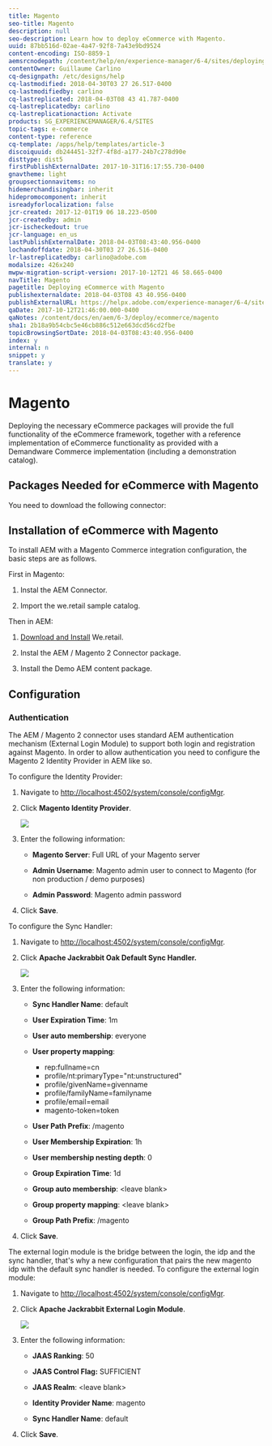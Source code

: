 ```yaml
---
title: Magento
seo-title: Magento
description: null
seo-description: Learn how to deploy eCommerce with Magento.
uuid: 87bb516d-02ae-4a47-92f8-7a43e9bd9524
content-encoding: ISO-8859-1
aemsrcnodepath: /content/help/en/experience-manager/6-4/sites/deploying/using/magento
contentOwner: Guillaume Carlino
cq-designpath: /etc/designs/help
cq-lastmodified: 2018-04-30T03 27 26.517-0400
cq-lastmodifiedby: carlino
cq-lastreplicated: 2018-04-03T08 43 41.787-0400
cq-lastreplicatedby: carlino
cq-lastreplicationaction: Activate
products: SG_EXPERIENCEMANAGER/6.4/SITES
topic-tags: e-commerce
content-type: reference
cq-template: /apps/help/templates/article-3
discoiquuid: db244451-32f7-4f8d-a177-24b7c278d90e
disttype: dist5
firstPublishExternalDate: 2017-10-31T16:17:55.730-0400
gnavtheme: light
groupsectionnavitems: no
hidemerchandisingbar: inherit
hidepromocomponent: inherit
isreadyforlocalization: false
jcr-created: 2017-12-01T19 06 18.223-0500
jcr-createdby: admin
jcr-ischeckedout: true
jcr-language: en_us
lastPublishExternalDate: 2018-04-03T08:43:40.956-0400
lochandoffdate: 2018-04-30T03 27 26.516-0400
lr-lastreplicatedby: carlino@adobe.com
modalsize: 426x240
mwpw-migration-script-version: 2017-10-12T21 46 58.665-0400
navTitle: Magento
pagetitle: Deploying eCommerce with Magento
publishexternaldate: 2018-04-03T08 43 40.956-0400
publishExternalURL: https://helpx.adobe.com/experience-manager/6-4/sites/deploying/using/magento.html
qaDate: 2017-10-12T21:46:00.000-0400
qaNotes: /content/docs/en/aem/6-3/deploy/ecommerce/magento
sha1: 2b18a9b54cbc5e46cb886c512e663dcd56cd2fbe
topicBrowsingSortDate: 2018-04-03T08:43:40.956-0400
index: y
internal: n
snippet: y
translate: y
---
```


# Magento

Deploying the necessary eCommerce packages will provide the full functionality of the eCommerce framework, together with a reference implementation of eCommerce functionality as provided with a Demandware Commerce implementation (including a demonstration catalog).

## Packages Needed for eCommerce with Magento

You need to download the following connector:

## Installation of eCommerce with Magento

To install AEM with a Magento Commerce integration configuration, the basic steps are as follows.

First in Magento:

1. Instal the AEM Connector.

1. Import the we.retail sample catalog.

Then in AEM:

1. [Download and Install](https://github.com/Adobe-Marketing-Cloud/aem-sample-we-retail/releases) We.retail.

1. Instal the AEM / Magento 2 Connector package.

1. Install the Demo AEM content package.

## Configuration

### Authentication

The AEM / Magento 2 connector uses standard AEM authentication mechanism (External Login Module) to support both login and registration against Magento. In order to allow authentication you need to configure the Magento 2 Identity Provider in AEM like so.

To configure the Identity Provider:

1. Navigate to [http://localhost:4502/system/console/configMgr](http://localhost:4502/system/console/configMgr).

1. Click **Magento Identity Provider**.

   ![](assets/chlimage_1.jpeg)

1. Enter the following information:

    * **Magento Server**: Full URL of your Magento server 
    
    * **Admin Username**: Magento admin user to connect to Magento (for non production / demo purposes) 
    
    * **Admin Password**: Magento admin password

1. Click **Save**.

To configure the Sync Handler:

1. Navigate to [http://localhost:4502/system/console/configMgr](http://localhost:4502/system/console/configMgr).

1. Click **Apache Jackrabbit Oak Default Sync Handler.**

   ![](assets/chlimage_1.jpeg)

1. Enter the following information:

    * **Sync Handler Name**: default    
    * **User Expiration Time**: 1m
    
    * **User auto membership**: everyone    
    * **User property mapping**:

        * rep:fullname=cn        
        * profile/nt:primaryType="nt:unstructured"        
        * profile/givenName=givenname        
        * profile/familyName=familyname        
        * profile/email=email        
        * magento-token=token

    * **User Path Prefix**: /magento    
    * **User Membership Expiration**: 1h    
    * **User membership nesting depth**: 0    
    * **Group Expiration Time**: 1d    
    * **Group auto membership**: &lt;leave blank&gt;    
    * **Group property mapping**: &lt;leave blank&gt;    
    * **Group Path Prefix**: /magento

1. Click **Save**.

The external login module is the bridge between the login, the idp and the sync handler, that's why a new configuration that pairs the new magento idp with the default sync handler is needed. To configure the external login module:

1. Navigate to [http://localhost:4502/system/console/configMgr](http://localhost:4502/system/console/configMgr).

1. Click **Apache Jackrabbit External Login Module**.

   ![](assets/chlimage_1.jpeg)

1. Enter the following information:

    * **JAAS Ranking**: 50
    
    * **JAAS Control Flag:** SUFFICIENT
    
    * **JAAS Realm**: &lt;leave blank&gt;
    
    * **Identity Provider Name**: magento
    
    * **Sync Handler Name**: default

1. Click **Save**.

